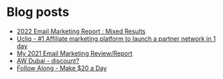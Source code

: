 # Blog posts
<!-- BLOG-POST-LIST:START -->
- [2022 Email Marketing Report : Mixed Results](https://afflift.com/f/threads/2022-email-marketing-report-mixed-results.10283/)
- [Ucliq - #1 Affiliate marketing platform to launch a partner network in 1 day](https://afflift.com/f/threads/ucliq-1-affiliate-marketing-platform-to-launch-a-partner-network-in-1-day.10052/)
- [My 2021 Email Marketing Review/Report](https://afflift.com/f/threads/my-2021-email-marketing-review-report.8096/)
- [AW Dubai - discount?](https://afflift.com/f/threads/aw-dubai-discount.10273/)
- [Follow Along - Make $20 a Day](https://afflift.com/f/threads/follow-along-make-20-a-day.10149/)
<!-- BLOG-POST-LIST:END -->
